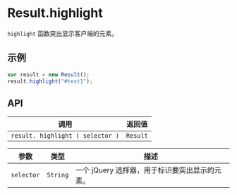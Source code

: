 # Result.highlight

`highlight` 函数突出显示客户端的元素。

## 示例

```javascript
var result = new Result();
result.highlight("#text1");
```

## API

| 调用 | 返回值 |
|---|---|
| `result. highlight ( selector )` | `Result` |

| 参数 | 类型 | 描述 |
|---|---|---|
| `selector` | `String` | 一个 jQuery 选择器，用于标识要突出显示的元素。 |